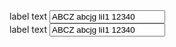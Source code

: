 <section>
  <label for="textin-b1">label text</label>
  <input class="au-text-input au-text-input--block" name="textin-b1" id="textin-b1" type="text" value="ABCZ abcjg liI1 12340">
</section>

<div class="au-body au-body--dark">
  <label for="textin-b2">label text</label>
  <input class="au-text-input au-text-input--dark au-text-input--block" name="textin-b2" id="textin-b2" type="text" value="ABCZ abcjg liI1 12340">
</div>
